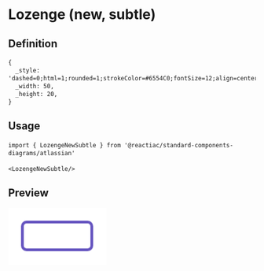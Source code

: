 # Lozenge (new, subtle)

## Definition

```
{
  _style: 'dashed=0;html=1;rounded=1;strokeColor=#6554C0;fontSize=12;align=center;fontStyle=1;strokeWidth=2;fontColor=#6554C0',
  _width: 50,
  _height: 20,
}
```

## Usage

```
import { LozengeNewSubtle } from '@reactiac/standard-components-diagrams/atlassian'

<LozengeNewSubtle/>
```

## Preview

<img src="./lozenge-new-subtle.png" width="200"/>
